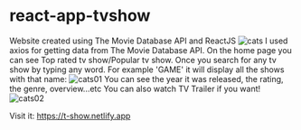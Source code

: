 # react-app-tvshow
Website created using The Movie Database API and ReactJS
![cats](https://user-images.githubusercontent.com/69756647/114581855-59b96000-9c80-11eb-89b5-1de932872635.jpg)
I used axios for getting data from The Movie Database API. On the home page you can see Top rated tv show/Popular tv show.
Once you search for any tv show by typing any word. For example 'GAME' it will display all the shows with that name:
![cats01](https://user-images.githubusercontent.com/69756647/114582387-d4827b00-9c80-11eb-9224-94be6ef665e7.jpg)
You can see the year it was released, the rating, the genre, overview...etc
You can also watch TV Trailer if you want!
![cats02](https://user-images.githubusercontent.com/69756647/114582736-2a572300-9c81-11eb-8d48-f6413609b9cc.jpg)


Visit it: https://t-show.netlify.app
